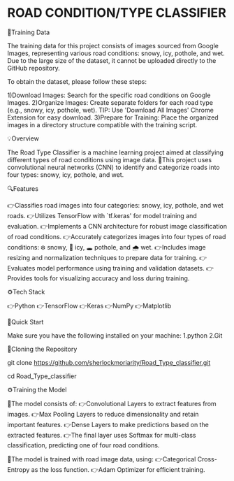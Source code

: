# ROAD CONDITION/TYPE CLASSIFIER

📁Training Data

The training data for this project consists of images sourced from Google Images, representing various road conditions: snowy, icy, pothole, and wet. Due to the large size of the dataset, it cannot be uploaded directly to the GitHub repository.

To obtain the dataset, please follow these steps:

1)Download Images: Search for the specific road conditions on Google Images.
2)Organize Images: Create separate folders for each road type (e.g., snowy, icy, pothole, wet).
TIP: Use 'Download All Images' Chrome Extension for easy download.
3)Prepare for Training: Place the organized images in a directory structure compatible with the training script.

💡Overview

The Road Type Classifier is a machine learning project aimed at classifying different types of road conditions using image data.
🔋This project uses convolutional neural networks (CNN) to identify and categorize roads into four types: snowy, icy, pothole, and wet.

🔍Features

👉Classifies road images into four categories: snowy, icy, pothole, and wet roads.
👉Utilizes TensorFlow with `tf.keras' for model training and evaluation.
👉Implements a CNN architecture for robust image classification of road conditions.
👉Accurately categorizes images into four types of road conditions: ❄️ snowy, 🧊 icy, 🕳️ pothole, and 🌧️ wet.
👉Includes image resizing and normalization techniques to prepare data for training.
👉Evaluates model performance using training and validation datasets.
👉Provides tools for visualizing accuracy and loss during training.

⚙️Tech Stack

👉Python
👉TensorFlow
👉Keras
👉NumPy
👉Matplotlib


🤸Quick Start

Make sure you have the following installed on your machine:
1.python
2.Git

🚨Cloning the Repository

git clone https://github.com/sherlockmoriarity/Road_Type_classifier.git

cd Road_Type_classifier

⚙️Training the Model 

🤖The model consists of:
👉Convolutional Layers to extract features from images.
👉Max Pooling Layers to reduce dimensionality and retain important features.
👉Dense Layers to make predictions based on the extracted features.
👉The final layer uses Softmax for multi-class classification, predicting one of four road conditions.

🤖The model is trained with road image data, using:
👉Categorical Cross-Entropy as the loss function.
👉Adam Optimizer for efficient training.



